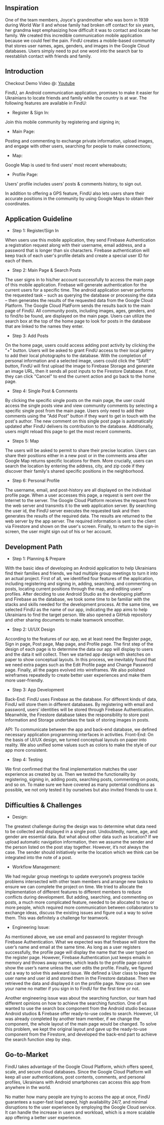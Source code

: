 ## Inspiration

One of the team members, Joyce's grandmother who was born in 1939 during World War II and whose family had broken off contact for six years, her grandma kept emphasizing how difficult it was to contact and locate her family. We created this incredible communication mobile application because we could feel the pain. FindU creates a mobile-based community that stores user names, ages, genders, and images in the Google Cloud databases. Users simply need to put one word into the search bar to reestablish contact with friends and family.

## Introduction

Checkout Demo Video @: [Youtube](https://www.youtube.com/watch?v=AN83FD_X800)

FindU, an Android communication application, promises to make it easier for Ukrainians to locate friends and family while the country is at war. The following features are available in FindU:


-    Register & Sign In:

Join this mobile community by registering and signing in;

-   Main Page: 

Posting and commenting to exchange private information, upload images, and engage with other users, searching for people to make connections; 

-  Map: 

Google Map is used to find users' most recent whereabouts;

-  Profile Page: 

Users' profile includes users’ posts & comments history, to sign out.


In addition to offering a GPS feature, FindU also lets users share their accurate positions in the community by using Google Maps to obtain their coordinates.

## Application Guideline

- Step 1: Register/Sign In

When users use this mobile application, they send Firebase Authentication a registration request along with their username, email address, and a password that is longer than six characters. Firebase authentication will keep track of each user's profile details and create a special user ID for each of them.

- Step 2: Main Page & Search Posts

The user signs in to his/her account successfully to access the main page of this mobile application. Firebase will generate authentication for the current users for a specific time. The android application server performs the requested task – such as querying the database or processing the data – then generates the results of the requested data from the Google Cloud Platform. The Google Cloud PlatForm sends the results back to the main page of FindU. All community posts, including images, ages, genders, and to find/to be found, are displayed on the main page. Users can utilize the search box at the top of the home page to look for posts in the database that are linked to the names they enter. 

- Step 3: Add Posts 

On the home page, users could access adding post activity by clicking the "+" button. Users will be asked to grant FindU access to their local gallery to add their local photographs to the database. With the completion of personal information and a selected image, users could click the “SAVE” button, FindU will first upload the image to Firebase Storage and generate an image URL, then it sends all post inputs to the Firestore Database. If not, they can click "Cancel" to end the current action and go back to the home page.

- Step 4: Single Post & Comments

By clicking the specific single posts on the main page, the user could access the single posts view and view community comments by selecting a specific single post from the main page. Users only need to add their comments using the "Add Post" button if they want to get in touch with the post's author. The new comment on this single post page is automatically updated after FindU delivers its contribution to the database. Additionally, users might reload this page to get the most recent comments.

- Steps 5: Map

The users will be asked to permit to share their precise location. Users can share their positions either in a new post or in the comments area after Google Map returns specific locations for them. More crucially, users can search the location by entering the address, city, and zip code if they discover their family's shared specific positions in the neighborhood.

- Step 6: Personal Profile

The username, email, and post-history are all displayed on the individual profile page. When a user accesses this page, a request is sent over the Internet to the server. The Google Cloud Platform receives the request from the web server and transmits it to the web application server. By searching the user id, the FindU server executes the requested task and then generates the results of the required data. The results are returned to the web server by the app server. The required information is sent to the client via Firestore and shown on the user's screen. Finally, to return to the sign-in screen, the user might sign out of his or her account.



## Development Path

- Step 1: Planning & Prepare

With the basic idea of developing an Android application to help Ukrainians find their families and friends, we had multiple group meetings to turn it into an actual project. First of all, we identified four features of the application, including registering and signing in, adding, searching, and commenting on posts, locating current positions through the map, and editing users’ profiles. After deciding to use Android Studio as the developing platform and Firebase as the database, we took some time to be familiar with the stacks and skills needed for the development process. At the same time, we selected FindU as the name of our app, indicating the app aims to help Ukrainians to find the target person. We also opened a GitHub repository and other sharing documents to make teamwork smoother.

- Step 2: UI/UX Design

According to the features of our app, we at least need the Register page, Sign in page, Post page, Map page, and Profile page. The first step of the design of each page is to determine the data our app will display to users and the data it will collect. Then we started app design with sketches on paper to show conceptual layouts. In this process, we inevitably found that we need extra pages such as the Edit Profile page and Change Password page. Finally, all the pages evolved into wireframes. We also polished wireframes repeatedly to create better user experiences and make them more user-friendly.

- Step 3: App Development

Back-End: FindU uses Firebase as the database. For different kinds of data, FindU will store them in different databases. By registering with email and password, users’ identities will be stored through Firebase Authentication. Meanwhile, the Firestore database takes the responsibility to store post information and Storage undertakes the task of storing images in posts.

API: To communicate between the app and back-end database, we defined necessary application programming interfaces in activities.
Front-End: On the basis of UI/UX design, we turned conceptual layouts on paper into reality. We also unified some values such as colors to make the style of our app more consistent.

- Step 4: Testing

We first confirmed that the final implementation matches the user experience as created by us. Then we tested the functionality by registering, signing in, adding posts, searching posts, commenting on posts, and so on. To make sure we have covered as many potential conditions as possible, we not only tested it by ourselves but also invited friends to use it.


## Difficulties & Challenges

-  Design:

The greatest challenge during the design was to determine what data need to be collected and displayed in a single post. Undoubtedly, name, age, and gender are essential data. But what about other data such as location? If we upload automatic navigation information, then we assume the sender and the person listed on the post stay together. However, it’s not always the case. The sender should initiatively write the location which we think can be integrated into the note of a post.

-  Workflow Management:

We had regular group meetings to update everyone’s progress tackle problems intersected with other team members and arrange new tasks to ensure we can complete the project on time. We tried to allocate the implementation of different features to different members to reduce conflicts during development. But adding, searching, and commenting on posts, a much more complicated feature, needed to be allocated to two or more people, which required more communication between collaborators to exchange ideas, discuss the existing issues and figure out a way to solve them. This was definitely a challenge for teamwork.

-  Engineering Issue:

As mentioned above, we use email and password to register through Firebase Authentication. What we expected was that firebase will store the user’s name and email at the same time. As long as a user registers successfully, the profile page will display the name that the user typed on the register page. However, Firebase Authentication just keeps emails in memory and throws away names, which leads to the profile page cannot show the user’s name unless the user edits the profile. Finally, we figured out a way to solve this awkward issue. We defined a User class to keep the user name and user id and stored them in the Firestore database. Then we retrieved the data and displayed it on the profile page. Now you can see your name no matter if you sign in to FindU for the first time or not. 


Another engineering issue was about the searching function, our team had different opinions on how to achieve the searching function. One of us wanted to use the search box component from the Android studio because Android studios & Firebase offer ready-to-use codes to search. However, UI was already completed by another team member, if we change the component, the whole layout of the main page would be changed. To solve this problem, we kept the original layout and gave up the ready-to-use component from the Firestore, and developed the back-end part to achieve the search function step by step. 

## Go-to-Market 

FindU takes advantage of the Google Cloud Platform, which offers speed, scale, and secure cloud databases. Since the Google Cloud Platform will keep all user authentications, post contents, comments, and personal profiles, Ukrainians with Android smartphones can access this app from anywhere in the world. 

No matter how many people are trying to access the app at once, FindU guarantees a super-fast load speed, high availability 24/7, and minimal disruptions to the user experience by employing the Google Cloud service. It can handle the increase in users and workload, which is a more scalable app offering a better user experience.
